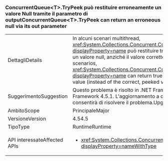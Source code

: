 ### <a name="concurrentqueuelttgttrypeek-can-return-an-erroneous-null-via-its-out-parameter"></a><span data-ttu-id="403ec-101">ConcurrentQueue&lt;T&gt;.TryPeek può restituire erroneamente un valore Null tramite il parametro di output</span><span class="sxs-lookup"><span data-stu-id="403ec-101">ConcurrentQueue&lt;T&gt;.TryPeek can return an erroneous null via its out parameter</span></span>

|   |   |
|---|---|
|<span data-ttu-id="403ec-102">Dettagli</span><span class="sxs-lookup"><span data-stu-id="403ec-102">Details</span></span>|<span data-ttu-id="403ec-103">In alcuni scenari multithread, <xref:System.Collections.Concurrent.ConcurrentQueue%601.TryPeek(%600@)?displayProperty=name> può restituire true, ma popolare il parametro di output con un valore null, anziché il valore corretto, restituito.</span><span class="sxs-lookup"><span data-stu-id="403ec-103">In some multi-threaded scenarios, <xref:System.Collections.Concurrent.ConcurrentQueue%601.TryPeek(%600@)?displayProperty=name> can return true, but populate the out parameter with a null value (instead of the correct, peeked value).</span></span>|
|<span data-ttu-id="403ec-104">Suggerimento</span><span class="sxs-lookup"><span data-stu-id="403ec-104">Suggestion</span></span>|<span data-ttu-id="403ec-105">Questo problema è risolto in .NET Framework 4.5.1.</span><span class="sxs-lookup"><span data-stu-id="403ec-105">This issue is fixed in the .NET Framework 4.5.1.</span></span> <span data-ttu-id="403ec-106">L'aggiornamento a questa versione di .NET Framework consentirà di risolvere il problema.</span><span class="sxs-lookup"><span data-stu-id="403ec-106">Upgrading to that Framework will solve the issue.</span></span>|
|<span data-ttu-id="403ec-107">Ambito</span><span class="sxs-lookup"><span data-stu-id="403ec-107">Scope</span></span>|<span data-ttu-id="403ec-108">Principale</span><span class="sxs-lookup"><span data-stu-id="403ec-108">Major</span></span>|
|<span data-ttu-id="403ec-109">Versione</span><span class="sxs-lookup"><span data-stu-id="403ec-109">Version</span></span>|<span data-ttu-id="403ec-110">4.5</span><span class="sxs-lookup"><span data-stu-id="403ec-110">4.5</span></span>|
|<span data-ttu-id="403ec-111">Tipo</span><span class="sxs-lookup"><span data-stu-id="403ec-111">Type</span></span>|<span data-ttu-id="403ec-112">Runtime</span><span class="sxs-lookup"><span data-stu-id="403ec-112">Runtime</span></span>|
|<span data-ttu-id="403ec-113">API interessate</span><span class="sxs-lookup"><span data-stu-id="403ec-113">Affected APIs</span></span>|<ul><li><xref:System.Collections.Concurrent.ConcurrentQueue%601.TryPeek(%600@)?displayProperty=nameWithType></li></ul>|


